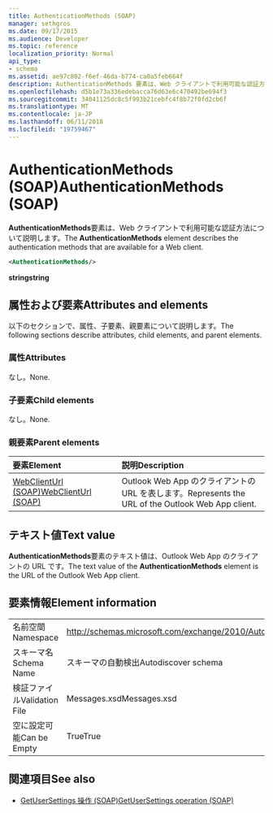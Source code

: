 ```yaml
---
title: AuthenticationMethods (SOAP)
manager: sethgros
ms.date: 09/17/2015
ms.audience: Developer
ms.topic: reference
localization_priority: Normal
api_type:
- schema
ms.assetid: ae97c802-f6ef-46da-b774-ca0a5feb664f
description: AuthenticationMethods 要素は、Web クライアントで利用可能な認証方法について説明します。
ms.openlocfilehash: d5b1e73a336edebacca76d63e6c470492be694f3
ms.sourcegitcommit: 34041125dc8c5f993b21cebfc4f8b72f0fd2cb6f
ms.translationtype: MT
ms.contentlocale: ja-JP
ms.lasthandoff: 06/11/2018
ms.locfileid: "19759467"
---
```

# <a name="authenticationmethods-soap"></a><span data-ttu-id="cff66-103">AuthenticationMethods (SOAP)</span><span class="sxs-lookup"><span data-stu-id="cff66-103">AuthenticationMethods (SOAP)</span></span>

<span data-ttu-id="cff66-104">**AuthenticationMethods**要素は、Web クライアントで利用可能な認証方法について説明します。</span><span class="sxs-lookup"><span data-stu-id="cff66-104">The **AuthenticationMethods** element describes the authentication methods that are available for a Web client.</span></span> 
  
```XML
<AuthenticationMethods/>
```

 <span data-ttu-id="cff66-105">**string**</span><span class="sxs-lookup"><span data-stu-id="cff66-105">**string**</span></span>
## <a name="attributes-and-elements"></a><span data-ttu-id="cff66-106">属性および要素</span><span class="sxs-lookup"><span data-stu-id="cff66-106">Attributes and elements</span></span>

<span data-ttu-id="cff66-107">以下のセクションで、属性、子要素、親要素について説明します。</span><span class="sxs-lookup"><span data-stu-id="cff66-107">The following sections describe attributes, child elements, and parent elements.</span></span>
  
### <a name="attributes"></a><span data-ttu-id="cff66-108">属性</span><span class="sxs-lookup"><span data-stu-id="cff66-108">Attributes</span></span>

<span data-ttu-id="cff66-109">なし。</span><span class="sxs-lookup"><span data-stu-id="cff66-109">None.</span></span>
  
### <a name="child-elements"></a><span data-ttu-id="cff66-110">子要素</span><span class="sxs-lookup"><span data-stu-id="cff66-110">Child elements</span></span>

<span data-ttu-id="cff66-111">なし。</span><span class="sxs-lookup"><span data-stu-id="cff66-111">None.</span></span>
  
### <a name="parent-elements"></a><span data-ttu-id="cff66-112">親要素</span><span class="sxs-lookup"><span data-stu-id="cff66-112">Parent elements</span></span>

|<span data-ttu-id="cff66-113">**要素**</span><span class="sxs-lookup"><span data-stu-id="cff66-113">**Element**</span></span>|<span data-ttu-id="cff66-114">**説明**</span><span class="sxs-lookup"><span data-stu-id="cff66-114">**Description**</span></span>|
|:-----|:-----|
|[<span data-ttu-id="cff66-115">WebClientUrl (SOAP)</span><span class="sxs-lookup"><span data-stu-id="cff66-115">WebClientUrl (SOAP)</span></span>](webclienturl-soap.md) <br/> |<span data-ttu-id="cff66-116">Outlook Web App のクライアントの URL を表します。</span><span class="sxs-lookup"><span data-stu-id="cff66-116">Represents the URL of the Outlook Web App client.</span></span>  <br/> |
   
## <a name="text-value"></a><span data-ttu-id="cff66-117">テキスト値</span><span class="sxs-lookup"><span data-stu-id="cff66-117">Text value</span></span>

<span data-ttu-id="cff66-118">**AuthenticationMethods**要素のテキスト値は、Outlook Web App のクライアントの URL です。</span><span class="sxs-lookup"><span data-stu-id="cff66-118">The text value of the **AuthenticationMethods** element is the URL of the Outlook Web App client.</span></span> 
  
## <a name="element-information"></a><span data-ttu-id="cff66-119">要素情報</span><span class="sxs-lookup"><span data-stu-id="cff66-119">Element information</span></span>

|||
|:-----|:-----|
|<span data-ttu-id="cff66-120">名前空間</span><span class="sxs-lookup"><span data-stu-id="cff66-120">Namespace</span></span>  <br/> |http://schemas.microsoft.com/exchange/2010/Autodiscover  <br/> |
|<span data-ttu-id="cff66-121">スキーマ名</span><span class="sxs-lookup"><span data-stu-id="cff66-121">Schema Name</span></span>  <br/> |<span data-ttu-id="cff66-122">スキーマの自動検出</span><span class="sxs-lookup"><span data-stu-id="cff66-122">Autodiscover schema</span></span>  <br/> |
|<span data-ttu-id="cff66-123">検証ファイル</span><span class="sxs-lookup"><span data-stu-id="cff66-123">Validation File</span></span>  <br/> |<span data-ttu-id="cff66-124">Messages.xsd</span><span class="sxs-lookup"><span data-stu-id="cff66-124">Messages.xsd</span></span>  <br/> |
|<span data-ttu-id="cff66-125">空に設定可能</span><span class="sxs-lookup"><span data-stu-id="cff66-125">Can be Empty</span></span>  <br/> |<span data-ttu-id="cff66-126">True</span><span class="sxs-lookup"><span data-stu-id="cff66-126">True</span></span>  <br/> |
   
## <a name="see-also"></a><span data-ttu-id="cff66-127">関連項目</span><span class="sxs-lookup"><span data-stu-id="cff66-127">See also</span></span>

- [<span data-ttu-id="cff66-128">GetUserSettings 操作 (SOAP)</span><span class="sxs-lookup"><span data-stu-id="cff66-128">GetUserSettings operation (SOAP)</span></span>](getusersettings-operation-soap.md)

